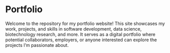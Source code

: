 # Portfolio
Welcome to the repository for my portfolio website! This site showcases my work, projects, and skills in software development, data science, biotechnology research, and more. It serves as a digital portfolio where potential collaborators, employers, or anyone interested can explore the projects I’m passionate about.



